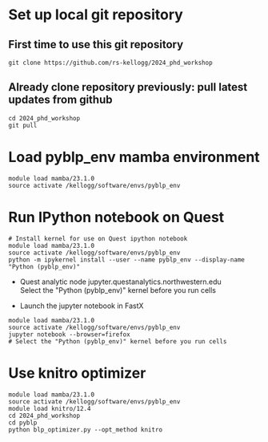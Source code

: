 # Set up local git repository
## First time to use this git repository
```
git clone https://github.com/rs-kellogg/2024_phd_workshop
```
## Already clone repository previously: pull latest updates from github
```
cd 2024_phd_workshop
git pull
```


# Load pyblp_env mamba environment
```
module load mamba/23.1.0
source activate /kellogg/software/envs/pyblp_env
```


# Run IPython notebook on Quest
```
# Install kernel for use on Quest ipython notebook
module load mamba/23.1.0
source activate /kellogg/software/envs/pyblp_env
python -m ipykernel install --user --name pyblp_env --display-name "Python (pyblp_env)"
```
- Quest analytic node
jupyter.questanalytics.northwestern.edu  
Select the "Python (pyblp_env)" kernel before you run cells

- Launch the jupyter notebook in FastX  
```
module load mamba/23.1.0
source activate /kellogg/software/envs/pyblp_env
jupyter notebook --browser=firefox
# Select the "Python (pyblp_env)" kernel before you run cells
```  


# Use knitro optimizer
```
module load mamba/23.1.0
source activate /kellogg/software/envs/pyblp_env
module load knitro/12.4
cd 2024_phd_workshop
cd pyblp
python blp_optimizer.py --opt_method knitro
```
